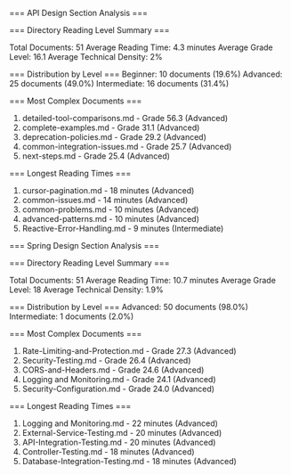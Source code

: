 === API Design Section Analysis ===

=== Directory Reading Level Summary ===

Total Documents: 51
Average Reading Time: 4.3 minutes
Average Grade Level: 16.1
Average Technical Density: 2%

=== Distribution by Level ===
Beginner: 10 documents (19.6%)
Advanced: 25 documents (49.0%)
Intermediate: 16 documents (31.4%)

=== Most Complex Documents ===
1. detailed-tool-comparisons.md - Grade 56.3 (Advanced)
2. complete-examples.md - Grade 31.1 (Advanced)
3. deprecation-policies.md - Grade 29.2 (Advanced)
4. common-integration-issues.md - Grade 25.7 (Advanced)
5. next-steps.md - Grade 25.4 (Advanced)

=== Longest Reading Times ===
1. cursor-pagination.md - 18 minutes (Advanced)
2. common-issues.md - 14 minutes (Advanced)
3. common-problems.md - 10 minutes (Advanced)
4. advanced-patterns.md - 10 minutes (Advanced)
5. Reactive-Error-Handling.md - 9 minutes (Intermediate)


=== Spring Design Section Analysis ===

=== Directory Reading Level Summary ===

Total Documents: 51
Average Reading Time: 10.7 minutes
Average Grade Level: 18
Average Technical Density: 1.9%

=== Distribution by Level ===
Advanced: 50 documents (98.0%)
Intermediate: 1 documents (2.0%)

=== Most Complex Documents ===
1. Rate-Limiting-and-Protection.md - Grade 27.3 (Advanced)
2. Security-Testing.md - Grade 26.4 (Advanced)
3. CORS-and-Headers.md - Grade 24.6 (Advanced)
4. Logging and Monitoring.md - Grade 24.1 (Advanced)
5. Security-Configuration.md - Grade 24.0 (Advanced)

=== Longest Reading Times ===
1. Logging and Monitoring.md - 22 minutes (Advanced)
2. External-Service-Testing.md - 20 minutes (Advanced)
3. API-Integration-Testing.md - 20 minutes (Advanced)
4. Controller-Testing.md - 18 minutes (Advanced)
5. Database-Integration-Testing.md - 18 minutes (Advanced)
